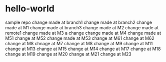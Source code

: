 # hello-world
sample repo
change made at branch1
change made at branch2
change made at M1
change made at branch3
change made at M2
change made at remote1
change made at M3
a change
change made at M4
change made at M51
change at M52
change made at M53
change at M61
change at M62
change at M8
chnage at M7
change at M8
change at M9
change at M11
change at M13
change at M15
change at M14
change at M17
change at M18
change at M19
change at M20
change at M21
change at M23
